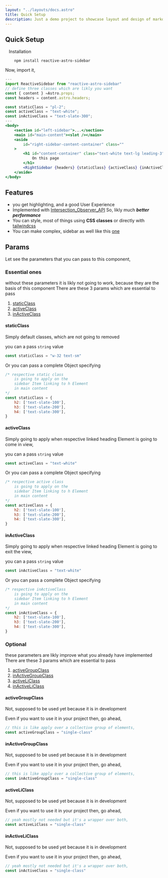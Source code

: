 ```yaml
---
layout: "../layouts/docs.astro"
title: Quick Setup
description: Just a demo project to showcase layout and design of markdown or blog post
---
```


<!-- ## learn about why it I made this ?

> Reactive Sidebar implementation, with Intersection Observer is not easy. but yeah Now you can use this component without caring about the implementation, I tried my best to provide flexibility, to style them as well So have fun, and give me feedback! -->

## Quick Setup

&nbsp;&nbsp;&nbsp;Installation
```shell
    npm install reactive-astro-sidebar
```
Now, import it,
```jsx
---
import ReactiveSidebar from "reactive-astro-sidebar"
// define three classes which are likly you want 
const { content } =Astro.props;
const headers = content.astro.headers;

const staticClass = "pl-2";
const activeClass = "text-white";
const inActiveClass = "text-slate-300";
---
<body>
	<section id="left-sidebar">...</section>
	<main id="main-content"><slot /></main>
	<aside
		id="right-sidebar-content-container" class=""
	>
		<h1 id="content-container" class="text-white text-lg leading-3">
			On this page
		</h1>
		<RightSidebar {headers} {staticClass} {activeClass} {inActiveClass} />
	</aside>
</body>
```

## Features 

- you get highlighting, and a good User Experience
- Implemented with [Intersection_Observer_API](https://developer.mozilla.org/en-US/docs/Web/API/Intersection_Observer_API) So, likly much ***better performance***
- You can style, most of things using **CSS classes**  or directly with [tailwindcss](https://tailwindcss.com)
- You can make complex, sidebar as well like this [one](/comlpex)

## Params
Let see the parameters that you can pass to this component,

### Essential ones
without these parameters it is likly not going to work, because they are the basis of this component
There are these 3 params which are essential to pass

1. [staticClass](#staticClass)
1. [activeClass](#activeClass)
1. [inActiveClass](#inActiveClass)

#### staticClass
Simply default classes, which are not going to removed

you can a pass `string` value
```jsx
const staticClass = "w-32 text-sm"
```
Or you can pass a complete Object specifying
```jsx
/* respective static class
    is going to apply on the 
    sidebar Item linking to h Element 
    in main content
*/
const staticClass = {
    h2: ['text-slate-100'], 
    h3: ['text-slate-200'],
    h4: ['text-slate-300'],
}
```

#### activeClass
Simply going to apply when respective linked heading Element is going to come in view,

you can a pass `string` value
```jsx
const activeClass = "text-white"
```
Or you can pass a complete Object specifying
```jsx
/* respective active class
    is going to apply on the 
    sidebar Item linking to h Element 
    in main content
*/
const activeClass = {
    h2: ['text-slate-100'], 
    h3: ['text-slate-200'],
    h4: ['text-slate-300'],
}
```

#### inActiveClass 
Simply going to apply when respective linked heading Element is going to exit the view,

you can a pass `string` value
```jsx
const inActiveClass = "text-white"
```
Or you can pass a complete Object specifying
```jsx
/* respective inActiveClass
    is going to apply on the 
    sidebar Item linking to h Element 
    in main content
*/
const inActiveClass = {
    h2: ['text-slate-100'], 
    h3: ['text-slate-200'],
    h4: ['text-slate-300'],
}
```

### Optional
these parameters are likly improve what you already have implemented
There are these 3 params which are essential to pass

1. [activeGroupClass](#activeGroupClass)
1. [inActiveGroupClass](#inActiveGroupClass)
1. [activeLiClass](#activeLiClass)
1. [inActiveLiClass](#inActiveLiClass)

#### activeGroupClass
Not, supposed to be used yet because it is in development

Even if you want to use it in your project then, go ahead,
```jsx
// this is like apply over a collective group of elements,
const activeGroupClass = "single-class"
```

#### inActiveGroupClass
Not, supposed to be used yet because it is in development

Even if you want to use it in your project then, go ahead,
```jsx
// this is like apply over a collective group of elements,
const inActiveGroupClass = "single-class"
```

#### activeLiClass
Not, supposed to be used yet because it is in development

Even if you want to use it in your project then, go ahead,
```jsx
// yeah mostly not needed but it's a wrapper over both,
const activeLiClass = "single-class"
```

#### inActiveLiClass
Not, supposed to be used yet because it is in development

Even if you want to use it in your project then, go ahead,
```jsx
// yeah mostly not needed but it's a wrapper over both,
const inActiveClass = "single-class"
```
